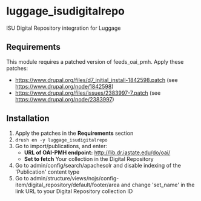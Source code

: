 # luggage_isudigitalrepo

ISU Digital Repository integration for Luggage

## Requirements

This module requires a patched version of feeds_oai_pmh. Apply these patches:

* https://www.drupal.org/files/d7_initial_install-1842598.patch (see https://www.drupal.org/node/1842598)
* https://www.drupal.org/files/issues/2383997-7.patch (see https://www.drupal.org/node/2383997)

## Installation

1. Apply the patches in the **Requirements** section
2. `drush en -y luggage_isudigitalrepo`
3. Go to import/publications, and enter:
   * **URL of OAI-PMH endpoint:** http://lib.dr.iastate.edu/do/oai/ 
   * **Set to fetch** Your collection in the Digital Repository
4. Go to admin/config/search/apachesolr and disable indexing of the 'Publication' content type
5. Go to admin/structure/views/nojs/config-item/digital_repository/default/footer/area and change 'set_name' in the link URL to your Digital Repository collection ID